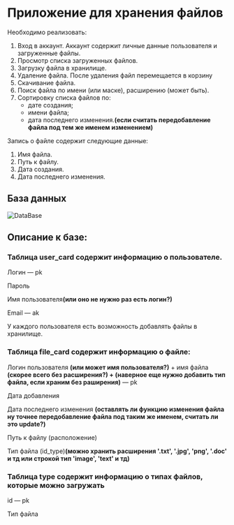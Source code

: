 <h1>Приложение для хранения файлов</h1>
<p>Необходимо реализовать:</p>
<ol>
	<li>Вход в аккаунт. Аккаунт содержит личные данные пользователя и загруженные файлы.</li>
	<li>Просмотр списка загруженных файлов.</li>
	<li>Загрузку файла в хранилище.</li>
	<li>Удаление файла. После удаления файл перемещается в корзину</li>
	<li>Скачивание файла.</li>
	<li>Поиск файла по имени (или маске), расширению (может быть).</li>
	<li>Сортировку списка файлов по:
	<ul>
		<li>дате создания;</li>
		<li>имени файла;</li>
		<li>дата последнего изменения.<b>(если считать передобавление файла под тем же именем изменением)</b></li>
	</ul>
	</li>
</ol>
	
<p>Запись о файле содержит следующие данные:</p>
<ol>
	<li>Имя файла.</li>
	<li>Путь к файлу.</li>
	<li>Дата создания.</li>
	<li>Дата последнего изменения.</li>
</ol>

<h2>База данных</h2>

![DataBase](https://user-images.githubusercontent.com/87008317/196003950-90b3582d-32e2-400d-9e29-db35d393a87e.png)

<h2>Описание к базе:</h2>
<h3>Таблица user_card содержит информацию о пользователе.</h3>
<p>Логин — pk</p>
<p>Пароль</p>
<p>Имя пользователя<b>(или оно не нужно раз есть логин?)</b></p>
<p>Email — ak</p>

<p>У каждого пользователя есть возможность добавлять файлы в хранилище.</p>
<h3>Таблица file_card содержит информацию о файле:</h3>
<p>Логин пользователя <b>(или может имя пользователя?)</b> + имя файла <b>(скорее всего без расширения?) + (наверное еще нужно добавить тип файла, если храним без раширения)</b> — pk</p>
<p>Дата добавления</p>
<p>Дата последнего изменения <b>(оставлять ли функцию изменения файла ну точнее передобавление файла под таким же именем, считать ли это update?)</b></p>
<p>Путь к файлу (расположение)</p>
<p>Тип файла (id_type)<b>(можно хранить расширения '.txt', '.jpg', 'png', '.doc' и тд или строкой тип 'image', 'text' и тд)</b></p>

<h3>Таблица type содержит информацию о типах файлов, которые можно загружать</h3>
<p>id — pk</p>
<p>Тип файла</p>
